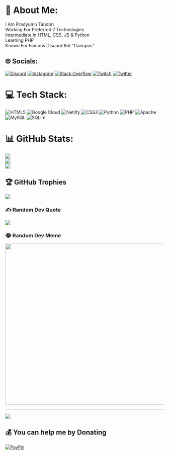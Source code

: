 # 💫 About Me:
I Am Pradyumn Tandon<br>Working For Preferred 7 Technologies<br>Intermediate In HTML, CSS, JS & Python<br>Learning PHP<br>Known For Famous Discord Bot "Canopus"


## 🌐 Socials:
[![Discord](https://img.shields.io/badge/Discord-%237289DA.svg?logo=discord&logoColor=white)](https://discord.gg/sgTSVVvpvF) [![Instagram](https://img.shields.io/badge/Instagram-%23E4405F.svg?logo=Instagram&logoColor=white)](https://instagram.com/gamecooler19) [![Stack Overflow](https://img.shields.io/badge/-Stackoverflow-FE7A16?logo=stack-overflow&logoColor=white)](https://stackoverflow.com/users/17931307) [![Twitch](https://img.shields.io/badge/Twitch-%239146FF.svg?logo=Twitch&logoColor=white)](https://twitch.tv/Gamecooler19) [![Twitter](https://img.shields.io/badge/Twitter-%231DA1F2.svg?logo=Twitter&logoColor=white)](https://twitter.com/gamecooler19) 

# 💻 Tech Stack:
![HTML5](https://img.shields.io/badge/html5-%23E34F26.svg?style=for-the-badge&logo=html5&logoColor=white) ![Google Cloud](https://img.shields.io/badge/Google%20Cloud-%234285F4.svg?style=for-the-badge&logo=google-cloud&logoColor=white) ![Netlify](https://img.shields.io/badge/netlify-%23000000.svg?style=for-the-badge&logo=netlify&logoColor=#00C7B7) ![CSS3](https://img.shields.io/badge/css3-%231572B6.svg?style=for-the-badge&logo=css3&logoColor=white) ![Python](https://img.shields.io/badge/python-3670A0?style=for-the-badge&logo=python&logoColor=ffdd54) ![PHP](https://img.shields.io/badge/php-%23777BB4.svg?style=for-the-badge&logo=php&logoColor=white) ![Apache](https://img.shields.io/badge/apache-%23D42029.svg?style=for-the-badge&logo=apache&logoColor=white) ![MySQL](https://img.shields.io/badge/mysql-%2300f.svg?style=for-the-badge&logo=mysql&logoColor=white) ![SQLite](https://img.shields.io/badge/sqlite-%2307405e.svg?style=for-the-badge&logo=sqlite&logoColor=white)
# 📊 GitHub Stats:
![](https://github-readme-stats.vercel.app/api?username=Gamecooler19&theme=dark&hide_border=false&include_all_commits=false&count_private=false)<br/>
![](https://github-readme-streak-stats.herokuapp.com/?user=Gamecooler19&theme=dark&hide_border=false)<br/>
![](https://github-readme-stats.vercel.app/api/top-langs/?username=Gamecooler19&theme=dark&hide_border=false&include_all_commits=false&count_private=false&layout=compact)

## 🏆 GitHub Trophies
![](https://github-profile-trophy.vercel.app/?username=Gamecooler19&theme=radical&no-frame=false&no-bg=false&margin-w=4)

### ✍️ Random Dev Quote
![](https://quotes-github-readme.vercel.app/api?type=horizontal&theme=radical)

### 😂 Random Dev Meme
<img src="https://random-memer.herokuapp.com/" width="512px"/>

---
[![](https://visitcount.itsvg.in/api?id=Gamecooler19&icon=0&color=0)](https://visitcount.itsvg.in)

  ## 💰 You can help me by Donating
  [![PayPal](https://img.shields.io/badge/PayPal-00457C?style=for-the-badge&logo=paypal&logoColor=white)](https://paypal.me/Gamecooler19@hotmail.com) 

  
<!-- Proudly created with GPRM ( https://gprm.itsvg.in ) -->
